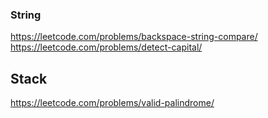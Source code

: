 ### String
 https://leetcode.com/problems/backspace-string-compare/  
https://leetcode.com/problems/detect-capital/

## Stack
https://leetcode.com/problems/valid-palindrome/